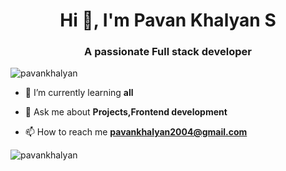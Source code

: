 <h1 align="center">Hi 👋, I'm Pavan Khalyan S</h1>
<h3 align="center">A passionate Full stack developer</h3>

<p align="left"> <img src="https://komarev.com/ghpvc/?username=pavankhalyan&label=Profile%20views&color=0e75b6&style=flat" alt="pavankhalyan" /> </p>

- 🌱 I’m currently learning **all**

- 💬 Ask me about **Projects,Frontend development**

- 📫 How to reach me **pavankhalyan2004@gmail.com**




<p><img align="center" src="https://github-readme-streak-stats.herokuapp.com/?user=pavankhalyan&" alt="pavankhalyan" /></p>
   



